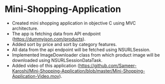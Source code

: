 # Mini-Shopping-Application

- Created mini shopping application in objective C using MVC architecture.
- The app is fetching data from API endpoint (https://dummyjson.com/products).
- Added sort by price and sort by category features.
- All data from the api endpoint will be fetched using NSURLSession.
- Implemented ImageDownloader class from which product image will be downloaded using NSURLSessionDataTask.
- Added video of this application (https://github.com/Sameer-Karoshi/Mini-Shopping-Application/blob/master/Mini-Shopping-Application-Video.mov).
